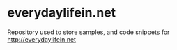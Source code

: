 everydaylifein.net
==================

Repository used to store samples, and code snippets for http://everydaylifein.net

